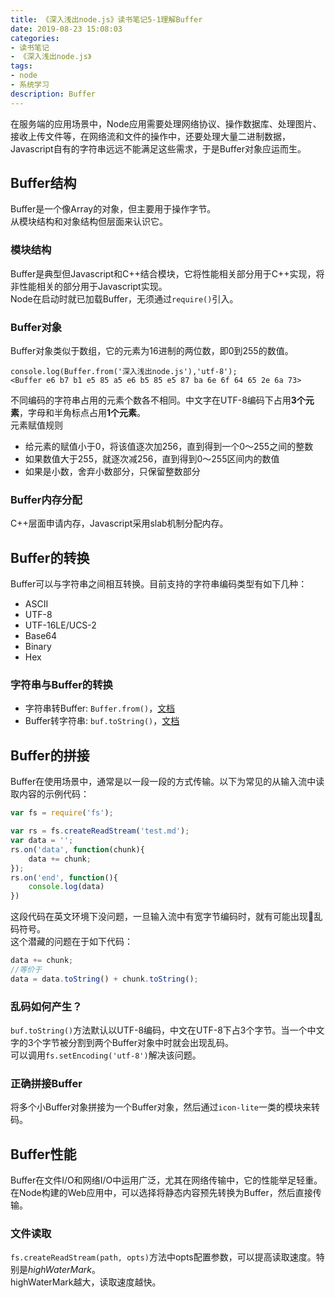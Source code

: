 ```yaml
---
title: 《深入浅出node.js》读书笔记5-1理解Buffer
date: 2019-08-23 15:08:03
categories:
- 读书笔记
- 《深入浅出node.js》
tags:
- node
- 系统学习
description: Buffer
---
```

在服务端的应用场景中，Node应用需要处理网络协议、操作数据库、处理图片、接收上传文件等，在网络流和文件的操作中，还要处理大量二进制数据，Javascript自有的字符串远远不能满足这些需求，于是Buffer对象应运而生。

## Buffer结构
Buffer是一个像Array的对象，但主要用于操作字节。     
从模块结构和对象结构但层面来认识它。

### 模块结构
Buffer是典型但Javascript和C++结合模块，它将性能相关部分用于C++实现，将非性能相关的部分用于Javascript实现。  
Node在启动时就已加载Buffer，无须通过`require()`引入。

### Buffer对象
Buffer对象类似于数组，它的元素为16进制的两位数，即0到255的数值。
```shell
console.log(Buffer.from('深入浅出node.js'),'utf-8');
<Buffer e6 b7 b1 e5 85 a5 e6 b5 85 e5 87 ba 6e 6f 64 65 2e 6a 73> 
```
不同编码的字符串占用的元素个数各不相同。中文字在UTF-8编码下占用**3个元素**，字母和半角标点占用**1个元素**。     
元素赋值规则
- 给元素的赋值小于0，将该值逐次加256，直到得到一个0～255之间的整数
- 如果数值大于255，就逐次减256，直到得到0～255区间内的数值
- 如果是小数，舍弃小数部分，只保留整数部分

### Buffer内存分配
C++层面申请内存，Javascript采用slab机制分配内存。

## Buffer的转换
Buffer可以与字符串之间相互转换。目前支持的字符串编码类型有如下几种：
- ASCII
- UTF-8
- UTF-16LE/UCS-2
- Base64
- Binary
- Hex

### 字符串与Buffer的转换

- 字符串转Buffer: `Buffer.from()`，[文档](http://nodejs.cn/api/buffer.html#buffer_class_method_buffer_from_array)
- Buffer转字符串: `buf.toString()`，[文档](http://nodejs.cn/api/buffer.html#buffer_buf_tostring_encoding_start_end)

## Buffer的拼接
Buffer在使用场景中，通常是以一段一段的方式传输。以下为常见的从输入流中读取内容的示例代码：
```javascript
var fs = require('fs');

var rs = fs.createReadStream('test.md');
var data = '';
rs.on('data', function(chunk){
    data += chunk;
});
rs.on('end', function(){
    console.log(data)
})
```
这段代码在英文环境下没问题，一旦输入流中有宽字节编码时，就有可能出现􏲥乱码符号。    
这个潜藏的问题在于如下代码：
```javascript
data += chunk;
//等价于
data = data.toString() + chunk.toString();
```
### 乱码如何产生？      
`buf.toString()`方法默认以UTF-8编码，中文在UTF-8下占3个字节。当一个中文字的3个字节被分割到两个Buffer对象中时就会出现乱码。      
可以调用`fs.setEncoding('utf-8')`解决该问题。

### 正确拼接Buffer
将多个小Buffer对象拼接为一个Buffer对象，然后通过`icon-lite`一类的模块来转码。

## Buffer性能
Buffer在文件I/O和网络I/O中运用广泛，尤其在网络传输中，它的性能举足轻重。    
在Node构建的Web应用中，可以选择将静态内容预先转换为Buffer，然后直接传输。

### 文件读取
`fs.createReadStream(path, opts)`方法中opts配置参数，可以提高读取速度。特别是*highWaterMark*。      
highWaterMark越大，读取速度越快。
